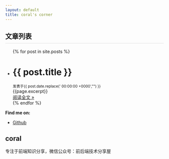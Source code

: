 ```yaml
---
layout: default
title: coral's corner
---
```

<div class="contentBox col-xs-12 col-sm-10  col-md-9 ">
  <h2 style="border-bottom: 1px solid #ddd; padding-bottom:8px;">文章列表</h2>
  <ul class="posts">
    {% for post in site.posts %}
    <li class="clearfix">
      <div class="post-header">
        <h1 class="post-title">
          <a class="post-title-link">{{ post.title }}</a>
        </h1>
        <small class="mb_60">
          <i></i>发表于<span>{{ post.date.replace(' 00:00:00 +0000',"") }}</span>
        </small>
      </div>
      <div class="post-content-preview">
        <!-- {{ post.content | strip_html | truncate: 700 }} -->
        {{page.excerpt}}
      </div>
      <div class="post-button text-center mt_20">
        <a class="btn" href="{{ post.url }}" rel="contents">
          阅读全文 »
        </a>
      </div>
    </li>
    {% endfor %}
  </ul>
  <p><b>Find me on:</b></p>
  <ul>
    <li><a href="https://github.com/fengye12">Github</a></li>
  </ul>
</div>
<div class="hidden-xs col-sm-2  col-md-3">
  <div class="clock" style="text-align:center;">
    <canvas id="clock" width="120px" height="120px" style="margin:20px auto"></canvas>
  </div>
  <div class="user-box">
    <h2>coral</h2>
    <div>专注于前端知识分享，微信公众号：前后端技术分享屋</div>
  </div>
</div>